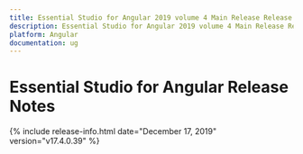 ```yaml
---
title: Essential Studio for Angular 2019 volume 4 Main Release Release Notes  
description: Essential Studio for Angular 2019 volume 4 Main Release Release Notes  
platform: Angular
documentation: ug
---
```


# Essential Studio for Angular  Release Notes  

{% include release-info.html date="December 17, 2019"  version="v17.4.0.39" %} 






